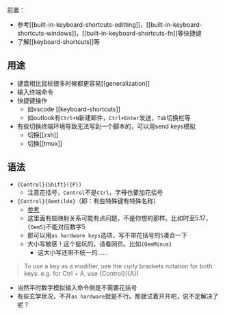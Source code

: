 前置：
- 参考[[built-in-keyboard-shortcuts-editting]]，[[built-in-keyboard-shortcuts-windows]]，[[built-in-keyboard-shortcuts-fn]]等快捷键
- 了解[[keyboard-shortcuts]]等

## 用途
- 键盘相比鼠标很多时候都更容易[[generalization]]
- 输入终端命令
- 快捷键操作
  - 如vscode [[keyboard-shortcuts]]
  - 如outlook有`Ctrl+N`新建邮件，`Ctrl+Enter`发送，`Tab`切换栏等
- 有些切换终端环境导致无法写到一个脚本的，可以用send keys模拟
  - 切换[[zsh]]
  - 切换[[tmux]]
## 语法
- `{Control}{Shift}({P})`
  - 注意花括号，`Control`不是`Ctrl`，字母也要加花括号
- `{Control}{Oemtilde}`（即：有些特殊键有特殊名称）
  - [参考](https://docs.microsoft.com/en-us/power-automate/desktop-flows/actions-reference/mouseandkeyboard#sendkeys)
  - 这里面有些映射关系可能有点问题，不是你想的那样。比如时至5.17，`{Oem5}`不能对应数字5
  - 那可以用`as hardware keys`选项，写不带花括号的`5`凑合一下
  - 大小写敏感！这个挺坑的。请看网页。比如`{OemMinus}`
    - 这大小写还带不统一的……
> To use a key as a modifier, use the curly brackets notation for both keys: e.g. for Ctrl + A, use {Control}({A})

- 当然平时数字模拟输入命令倒是不需要花括号
- 有些玄学状况，不开`as hardware`就是不行。那就试着开开吧，说不定解决了呢？